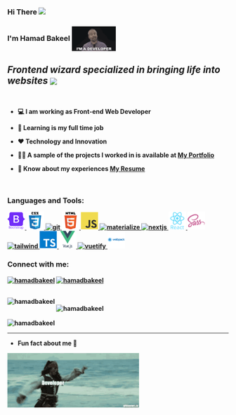 ### Hi There <img src="https://media.giphy.com/media/hvRJCLFzcasrR4ia7z/giphy.gif" width="28">


### I'm Hamad Bakeel <img width='100px' align="center" src='https://github.com/HamadBakeel/HamadBakeel/blob/main/im-a-developer.gif' />


 <strong> 
 <em>
  <h2 >Frontend wizard specialized in bringing life into websites 
    <img width='50px' align='center' src='https://github.com/HamadBakeel/HamadBakeel/assets/90466313/9d722085-d02b-4de7-bbd6-b334f31145a2' />
  </h2>
</em>
<br/>

- 💻 I am working as **Front-end Web Developer**

- 🌱 Learning is my full time job

- ❤️ Technology and Innovation

- 👨‍💻 A sample of the projects I worked in is available at <a target='_blank' href='https://hamadbakeel.vercel.app'>My Portfolio</a>

- 📄 Know about my experiences <a traget='_blank' href="https://app.enhancv.com/share/798a239f/?utm_medium=growth&utm_campaign=share-resume&utm_source=dynamic](https://app.enhancv.com/share/798a239f/?utm_medium=growth&utm_campaign=share-resume&utm_source=dynamic">My Resume</a>

<br/>

<h3 align="left">Languages and Tools:</h3>
<p align="left"> <a href="https://getbootstrap.com" target="_blank" rel="noreferrer"> <img src="https://raw.githubusercontent.com/devicons/devicon/master/icons/bootstrap/bootstrap-plain-wordmark.svg" alt="bootstrap" width="40" height="40"/> </a> <a href="https://www.w3schools.com/css/" target="_blank" rel="noreferrer"> <img src="https://raw.githubusercontent.com/devicons/devicon/master/icons/css3/css3-original-wordmark.svg" alt="css3" width="40" height="40"/> </a> <a href="https://git-scm.com/" target="_blank" rel="noreferrer"> <img src="https://www.vectorlogo.zone/logos/git-scm/git-scm-icon.svg" alt="git" width="40" height="40"/> </a> <a href="https://www.w3.org/html/" target="_blank" rel="noreferrer"> <img src="https://raw.githubusercontent.com/devicons/devicon/master/icons/html5/html5-original-wordmark.svg" alt="html5" width="40" height="40"/> </a> <a href="https://developer.mozilla.org/en-US/docs/Web/JavaScript" target="_blank" rel="noreferrer"> <img src="https://raw.githubusercontent.com/devicons/devicon/master/icons/javascript/javascript-original.svg" alt="javascript" width="40" height="40"/> </a> <a href="https://materializecss.com/" target="_blank" rel="noreferrer"> <img src="https://raw.githubusercontent.com/prplx/svg-logos/5585531d45d294869c4eaab4d7cf2e9c167710a9/svg/materialize.svg" alt="materialize" width="40" height="40"/> </a> <a href="https://nextjs.org/" target="_blank" rel="noreferrer"> <img src="https://cdn.worldvectorlogo.com/logos/nextjs-2.svg" alt="nextjs" width="40" height="40"/> </a> <a href="https://reactjs.org/" target="_blank" rel="noreferrer"> <img src="https://raw.githubusercontent.com/devicons/devicon/master/icons/react/react-original-wordmark.svg" alt="react" width="40" height="40"/> </a> <a href="https://sass-lang.com" target="_blank" rel="noreferrer"> <img src="https://raw.githubusercontent.com/devicons/devicon/master/icons/sass/sass-original.svg" alt="sass" width="40" height="40"/> </a> <a href="https://tailwindcss.com/" target="_blank" rel="noreferrer"> <img src="https://www.vectorlogo.zone/logos/tailwindcss/tailwindcss-icon.svg" alt="tailwind" width="40" height="40"/> </a> <a href="https://www.typescriptlang.org/" target="_blank" rel="noreferrer"> <img src="https://raw.githubusercontent.com/devicons/devicon/master/icons/typescript/typescript-original.svg" alt="typescript" width="40" height="40"/> </a> <a href="https://vuejs.org/" target="_blank" rel="noreferrer"> <img src="https://raw.githubusercontent.com/devicons/devicon/master/icons/vuejs/vuejs-original-wordmark.svg" alt="vuejs" width="40" height="40"/> </a> <a href="https://vuetifyjs.com/en/" target="_blank" rel="noreferrer"> <img src="https://bestofjs.org/logos/vuetify.svg" alt="vuetify" width="40" height="40"/> </a> <a href="https://webpack.js.org" target="_blank" rel="noreferrer"> <img src="https://raw.githubusercontent.com/devicons/devicon/d00d0969292a6569d45b06d3f350f463a0107b0d/icons/webpack/webpack-original-wordmark.svg" alt="webpack" width="40" height="40"/> </a> </p>


<h3 align="left">Connect with me:</h3>
<p align="left">
<a href="https://linkedin.com/in/hamadbakeel" target="blank"><img align="center" src="https://raw.githubusercontent.com/rahuldkjain/github-profile-readme-generator/master/src/images/icons/Social/linked-in-alt.svg" alt="hamadbakeel" height="30" width="40" /></a>
<a href="https://fb.com/hamadbakeel" target="blank"><img align="center" src="https://raw.githubusercontent.com/rahuldkjain/github-profile-readme-generator/master/src/images/icons/Social/facebook.svg" alt="hamadbakeel" height="30" width="40" /></a>
</p>


<br/>
<img align="left" src="https://github-readme-stats.vercel.app/api/top-langs?username=hamadbakeel&show_icons=true&locale=en&layout=compact" alt="hamadbakeel" />

&nbsp;<img align="center" src="https://github-readme-stats.vercel.app/api?username=hamadbakeel&show_icons=true&locale=en&hide=stars" alt="hamadbakeel" />

<img align="center" src="https://github-readme-streak-stats.herokuapp.com/?user=hamadbakeel&" alt="hamadbakeel" />

<br />
<hr />

- Fun fact about me 🥸
<img width='300px' src='https://github.com/HamadBakeel/HamadBakeel/blob/main/developer-recruiters.gif' />
